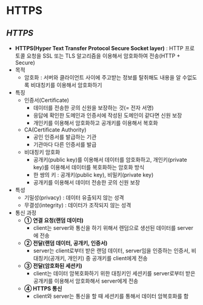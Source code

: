 # **HTTPS**

## *HTTPS*
-   **HTTPS(Hyper Text Transfer Protocol Secure Socket layer)** : HTTP 프로토콜 요청을 SSL 또는 TLS 알고리즘을 이용해서 암호화하여 전송(HTTP + Secure)
-   목적
    -   암호화 : 서버와 클라이언트 사이에 주고받는 정보를 탈취해도 내용을 알 수없도록 비대칭키를 이용해서 암호화하기
-   특징
    -   인증서(Certificate)
        -   데이터를 전송한 곳의 신원을 보장하는 것(= 전자 서명)
        -   응답에 확인한 도메인과 인증서에 작성된 도메인이 같다면 신원 보장
        -   개인키를 이용해서 암호화하고 공개키를 이용해서 복호화
    -   CA(Certificate Authority)
        -   공인 인증서를 발급하는 기관
        -   기관마다 다른 인증서를 발급
    -   비대칭키 암호화
        -   공개키(public key)를 이용해서 데이터를 암호화하고, 개인키(private key)를 이용해서 데이터를 복호화하는 암호화 방식
        -   한 쌍의 키 : 공개키(public key), 비밀키(private key)
        -   공개키를 이용해서 데이터 전송한 곳의 신원 보장
-   특성
    -   기밀성(privacy) : 데이터 유출되지 않는 성격
    -   무결성(integrity) : 데이터가 조작되지 않는 성격
-   통신 과정
    -   **① 연결 요청(랜덤 데이터)**
        -   client는 server와 통신을 하기 위해서 렌덤으로 생선된 데이터를 server에 전송
    -   **② 전달(랜덤 데이터, 공개키, 인증서)**
        -   server는 client로부터 받은 랜덤 데이터, server임을 인증하는 인증서, 비대칭키(공개키, 개인키) 중 공개키를 client에게 전송
    -   **③ 전달(암호화된 세션키)**
        -   client는 데이터 암복호화하기 위한 대칭키인 세션키를 server로부터 받은 공개키를 이용해서 암호화해서 server에게 전송
    -   **④ HTTPS 통신**
        -   client와 server는 통신을 할 때 세션키를 통해서 데이터 암복호화를 함

<p align="center">
    <img src="https://img1.daumcdn.net/thumb/R1280x0/?scode=mtistory2&fname=https%3A%2F%2Fblog.kakaocdn.net%2Fdn%2Fbv87zs%2FbtrRAMCkIDc%2F5t8AoGOF8KTm0xVyfFOeM1%2Fimg.png" alt=""/>
</p>
